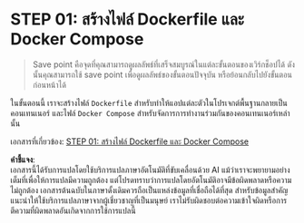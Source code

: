 # STEP 01: สร้างไฟล์ Dockerfile และ Docker Compose

> Save point คือจุดที่คุณสามารถดูผลลัพธ์ที่เสร็จสมบูรณ์ในแต่ละขั้นตอนของเวิร์กช็อปได้ ดังนั้นคุณสามารถใช้ save point เพื่อดูผลลัพธ์ของขั้นตอนปัจจุบัน หรือย้อนกลับไปยังขั้นตอนก่อนหน้าได้

ในขั้นตอนนี้ เราจะสร้างไฟล์ `Dockerfile` สำหรับทำให้แอปแต่ละตัวในโปรเจกต์พื้นฐานกลายเป็นคอนเทนเนอร์ และไฟล์ `Docker Compose` สำหรับจัดการการทำงานร่วมกันของคอนเทนเนอร์เหล่านั้น

เอกสารที่เกี่ยวข้อง: [STEP 01: สร้างไฟล์ Dockerfile และ Docker Compose](../../docs/step-01.md)

**คำชี้แจง**:  
เอกสารนี้ได้รับการแปลโดยใช้บริการแปลภาษาอัตโนมัติที่ขับเคลื่อนด้วย AI แม้ว่าเราจะพยายามอย่างเต็มที่เพื่อให้การแปลมีความถูกต้อง แต่โปรดทราบว่าการแปลโดยอัตโนมัติอาจมีข้อผิดพลาดหรือความไม่ถูกต้อง เอกสารต้นฉบับในภาษาดั้งเดิมควรถือเป็นแหล่งข้อมูลที่เชื่อถือได้ที่สุด สำหรับข้อมูลสำคัญ แนะนำให้ใช้บริการแปลภาษาจากผู้เชี่ยวชาญที่เป็นมนุษย์ เราไม่รับผิดชอบต่อความเข้าใจผิดหรือการตีความที่ผิดพลาดอันเกิดจากการใช้การแปลนี้